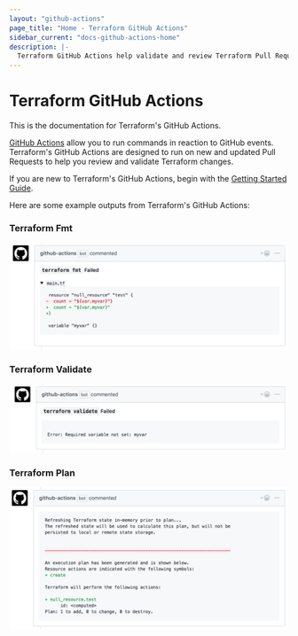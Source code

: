 ```yaml
---
layout: "github-actions"
page_title: "Home - Terraform GitHub Actions"
sidebar_current: "docs-github-actions-home"
description: |-
  Terraform GitHub Actions help validate and review Terraform Pull Requests.
---
```


# Terraform GitHub Actions

This is the documentation for Terraform's GitHub Actions.

[GitHub Actions](https://developer.github.com/actions) allow you to run commands in reaction to GitHub events.
Terraform's GitHub Actions are designed to run on new and updated Pull Requests to help you review
and validate Terraform changes.

If you are new to Terraform's GitHub Actions, begin with the
[Getting Started Guide](./getting-started/index.html).

Here are some example outputs from Terraform's GitHub Actions:

### Terraform Fmt

![Terraform Fmt Action](./actions/images/fmt.png)

### Terraform Validate

![Terraform Validate Action](./actions/images/validate.png)

### Terraform Plan

![Terraform Plan Action](./actions/images/plan.png)
